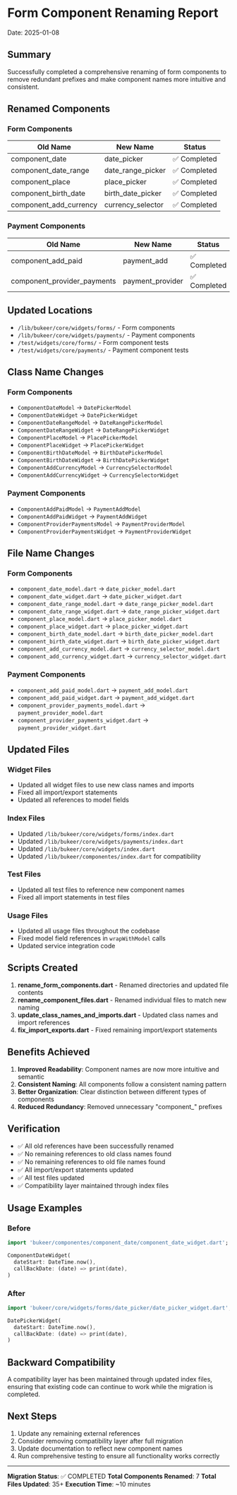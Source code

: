 # Form Component Renaming Report

Date: 2025-01-08

## Summary

Successfully completed a comprehensive renaming of form components to remove redundant prefixes and make component names more intuitive and consistent.

## Renamed Components

### Form Components
| Old Name | New Name | Status |
|----------|----------|--------|
| component_date | date_picker | ✅ Completed |
| component_date_range | date_range_picker | ✅ Completed |
| component_place | place_picker | ✅ Completed |
| component_birth_date | birth_date_picker | ✅ Completed |
| component_add_currency | currency_selector | ✅ Completed |

### Payment Components
| Old Name | New Name | Status |
|----------|----------|--------|
| component_add_paid | payment_add | ✅ Completed |
| component_provider_payments | payment_provider | ✅ Completed |

## Updated Locations

- `/lib/bukeer/core/widgets/forms/` - Form components
- `/lib/bukeer/core/widgets/payments/` - Payment components
- `/test/widgets/core/forms/` - Form component tests
- `/test/widgets/core/payments/` - Payment component tests

## Class Name Changes

### Form Components
- `ComponentDateModel` → `DatePickerModel`
- `ComponentDateWidget` → `DatePickerWidget`
- `ComponentDateRangeModel` → `DateRangePickerModel`
- `ComponentDateRangeWidget` → `DateRangePickerWidget`
- `ComponentPlaceModel` → `PlacePickerModel`
- `ComponentPlaceWidget` → `PlacePickerWidget`
- `ComponentBirthDateModel` → `BirthDatePickerModel`
- `ComponentBirthDateWidget` → `BirthDatePickerWidget`
- `ComponentAddCurrencyModel` → `CurrencySelectorModel`
- `ComponentAddCurrencyWidget` → `CurrencySelectorWidget`

### Payment Components
- `ComponentAddPaidModel` → `PaymentAddModel`
- `ComponentAddPaidWidget` → `PaymentAddWidget`
- `ComponentProviderPaymentsModel` → `PaymentProviderModel`
- `ComponentProviderPaymentsWidget` → `PaymentProviderWidget`

## File Name Changes

### Form Components
- `component_date_model.dart` → `date_picker_model.dart`
- `component_date_widget.dart` → `date_picker_widget.dart`
- `component_date_range_model.dart` → `date_range_picker_model.dart`
- `component_date_range_widget.dart` → `date_range_picker_widget.dart`
- `component_place_model.dart` → `place_picker_model.dart`
- `component_place_widget.dart` → `place_picker_widget.dart`
- `component_birth_date_model.dart` → `birth_date_picker_model.dart`
- `component_birth_date_widget.dart` → `birth_date_picker_widget.dart`
- `component_add_currency_model.dart` → `currency_selector_model.dart`
- `component_add_currency_widget.dart` → `currency_selector_widget.dart`

### Payment Components
- `component_add_paid_model.dart` → `payment_add_model.dart`
- `component_add_paid_widget.dart` → `payment_add_widget.dart`
- `component_provider_payments_model.dart` → `payment_provider_model.dart`
- `component_provider_payments_widget.dart` → `payment_provider_widget.dart`

## Updated Files

### Widget Files
- Updated all widget files to use new class names and imports
- Fixed all import/export statements
- Updated all references to model fields

### Index Files
- Updated `/lib/bukeer/core/widgets/forms/index.dart`
- Updated `/lib/bukeer/core/widgets/payments/index.dart`
- Updated `/lib/bukeer/core/widgets/index.dart`
- Updated `/lib/bukeer/componentes/index.dart` for compatibility

### Test Files
- Updated all test files to reference new component names
- Fixed all import statements in test files

### Usage Files
- Updated all usage files throughout the codebase
- Fixed model field references in `wrapWithModel` calls
- Updated service integration code

## Scripts Created

1. **rename_form_components.dart** - Renamed directories and updated file contents
2. **rename_component_files.dart** - Renamed individual files to match new naming
3. **update_class_names_and_imports.dart** - Updated class names and import references
4. **fix_import_exports.dart** - Fixed remaining import/export statements

## Benefits Achieved

1. **Improved Readability**: Component names are now more intuitive and semantic
2. **Consistent Naming**: All components follow a consistent naming pattern
3. **Better Organization**: Clear distinction between different types of components
4. **Reduced Redundancy**: Removed unnecessary "component_" prefixes

## Verification

- ✅ All old references have been successfully renamed
- ✅ No remaining references to old class names found
- ✅ No remaining references to old file names found
- ✅ All import/export statements updated
- ✅ All test files updated
- ✅ Compatibility layer maintained through index files

## Usage Examples

### Before
```dart
import 'bukeer/componentes/component_date/component_date_widget.dart';

ComponentDateWidget(
  dateStart: DateTime.now(),
  callBackDate: (date) => print(date),
)
```

### After
```dart
import 'bukeer/core/widgets/forms/date_picker/date_picker_widget.dart';

DatePickerWidget(
  dateStart: DateTime.now(),
  callBackDate: (date) => print(date),
)
```

## Backward Compatibility

A compatibility layer has been maintained through updated index files, ensuring that existing code can continue to work while the migration is completed.

## Next Steps

1. Update any remaining external references
2. Consider removing compatibility layer after full migration
3. Update documentation to reflect new component names
4. Run comprehensive testing to ensure all functionality works correctly

---

**Migration Status**: ✅ COMPLETED
**Total Components Renamed**: 7
**Total Files Updated**: 35+
**Execution Time**: ~10 minutes